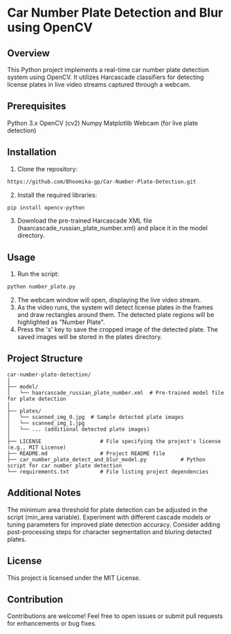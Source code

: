 # Car Number Plate Detection and Blur using OpenCV
## Overview
This Python project implements a real-time car number plate detection system using OpenCV. It utilizes Harcascade classifiers for detecting license plates in live video streams captured through a webcam.

## Prerequisites
Python 3.x
OpenCV (cv2)
Numpy
Matplotlib
Webcam (for live plate detection)
## Installation
1. Clone the repository:
```bash
https://github.com/Bhoomika-gp/Car-Number-Plate-Detection.git

```
2. Install the required libraries:
```bash
pip install opencv-python
```

3. Download the pre-trained Harcascade XML file (haarcascade_russian_plate_number.xml) and place it in the model directory.

## Usage
1. Run the script:
```bash
python number_plate.py
```
2. The webcam window will open, displaying the live video stream.
3. As the video runs, the system will detect license plates in the frames and draw rectangles around them. The detected plate regions will be highlighted as "Number Plate".
4. Press the 's' key to save the cropped image of the detected plate. The saved images will be stored in the plates directory.

## Project Structure
```
car-number-plate-detection/
│
├── model/
│   └── haarcascade_russian_plate_number.xml  # Pre-trained model file for plate detection
│
├── plates/
│   └── scanned_img_0.jpg  # Sample detected plate images 
│   └── scanned_img_1.jpg
│   └── ... (additional detected plate images)
│
├── LICENSE                   # File specifying the project's license (e.g., MIT License)
├── README.md                 # Project README file
├── car_number_plate_detect_and_blur_model.py           # Python script for car number plate detection
└── requirements.txt          # File listing project dependencies

```
## Additional Notes

The minimum area threshold for plate detection can be adjusted in the script (min_area variable).
Experiment with different cascade models or tuning parameters for improved plate detection accuracy.
Consider adding post-processing steps for character segmentation and bluring detected plates.
## License
This project is licensed under the MIT License.

## Contribution
Contributions are welcome! Feel free to open issues or submit pull requests for enhancements or bug fixes.
